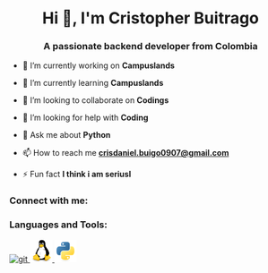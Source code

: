 <h1 align="center">Hi 👋, I'm Cristopher Buitrago</h1>
<h3 align="center">A passionate backend developer from Colombia</h3>


- 🔭 I’m currently working on **Campuslands**

- 🌱 I’m currently learning **Campuslands**

- 👯 I’m looking to collaborate on **Codings**

- 🤝 I’m looking for help with **Coding**

- 💬 Ask me about **Python**

- 📫 How to reach me **crisdaniel.buigo0907@gmail.com**

- ⚡ Fun fact **I think i am seriusl**

<h3 align="left">Connect with me:</h3>
<p align="left">
</p>

<h3 align="left">Languages and Tools:</h3>
<p align="left"> <a href="https://git-scm.com/" target="_blank" rel="noreferrer"> <img src="https://www.vectorlogo.zone/logos/git-scm/git-scm-icon.svg" alt="git" width="40" height="40"/> </a> <a href="https://www.linux.org/" target="_blank" rel="noreferrer"> <img src="https://raw.githubusercontent.com/devicons/devicon/master/icons/linux/linux-original.svg" alt="linux" width="40" height="40"/> </a> <a href="https://www.python.org" target="_blank" rel="noreferrer"> <img src="https://raw.githubusercontent.com/devicons/devicon/master/icons/python/python-original.svg" alt="python" width="40" height="40"/> </a> </p>

